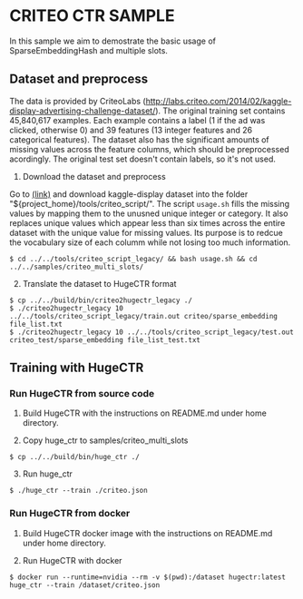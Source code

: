 # CRITEO CTR SAMPLE #
In this sample we aim to demostrate the basic usage of SparseEmbeddingHash and multiple slots.

## Dataset and preprocess ##
The data is provided by CriteoLabs (http://labs.criteo.com/2014/02/kaggle-display-advertising-challenge-dataset/).
The original training set contains 45,840,617 examples.
Each example contains a label (1 if the ad was clicked, otherwise 0) and 39 features (13 integer features and 26 categorical features).
The dataset also has the significant amounts of missing values across the feature columns, which should be preprocessed acordingly.
The original test set doesn't contain labels, so it's not used.

1. Download the dataset and preprocess

Go to [(link)](http://labs.criteo.com/2014/02/kaggle-display-advertising-challenge-dataset/)
and download kaggle-display dataset into the folder "${project_home}/tools/criteo_script/".
The script `usage.sh` fills the missing values by mapping them to the unusned unique integer or category.
It also replaces unique values which appear less than six times across the entire dataset with the unique value for missing values.
Its purpose is to redcue the vocabulary size of each columm while not losing too much information.

```shell
$ cd ../../tools/criteo_script_legacy/ && bash usage.sh && cd ../../samples/criteo_multi_slots/
```

2. Translate the dataset to HugeCTR format
```shell
$ cp ../../build/bin/criteo2hugectr_legacy ./
$ ./criteo2hugectr_legacy 10 ../../tools/criteo_script_legacy/train.out criteo/sparse_embedding file_list.txt
$ ./criteo2hugectr_legacy 10 ../../tools/criteo_script_legacy/test.out criteo_test/sparse_embedding file_list_test.txt
```

## Training with HugeCTR ##

### Run HugeCTR from source code ###

1. Build HugeCTR with the instructions on README.md under home directory.

2. Copy huge_ctr to samples/criteo_multi_slots
```shell
$ cp ../../build/bin/huge_ctr ./
```

3. Run huge_ctr
```shell
$ ./huge_ctr --train ./criteo.json
```

### Run HugeCTR from docker ###

1. Build HugeCTR docker image with the instructions on README.md under home directory.

2. Run HugeCTR with docker
```shell
$ docker run --runtime=nvidia --rm -v $(pwd):/dataset hugectr:latest huge_ctr --train /dataset/criteo.json
```
